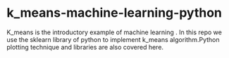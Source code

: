 # k_means-machine-learning-python
K_means is the introductory example of machine learning . In this repo we use the sklearn library of python to implement k_means algorithm.Python plotting technique and libraries are also covered here.

